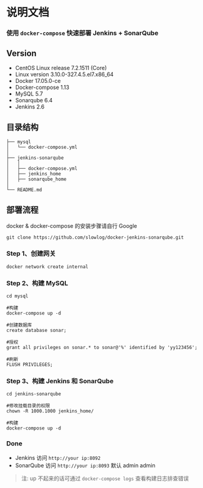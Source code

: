 # 说明文档

### 使用 ``docker-compose`` 快速部署 Jenkins + SonarQube

## Version
- CentOS Linux release 7.2.1511 (Core)
- Linux version 3.10.0-327.4.5.el7.x86_64
- Docker 17.05.0-ce
- Docker-compose 1.13
- MySQL 5.7
- Sonarqube 6.4 
- Jenkins 2.6

## 目录结构

```
├── mysql
│   └── docker-compose.yml
│
├── jenkins-sonarqube
│   │
│   ├── docker-compose.yml
│   ├── jenkins_home
│   ├── sonarqube_home
│ 
└── README.md
```

## 部署流程

docker & docker-compose 的安装步骤请自行 Google


``git clone https://github.com/slowlog/docker-jenkins-sonarqube.git``



### Step 1、创建网关
``docker network create internal``

### Step 2、构建 MySQL

```
cd mysql

#构建
docker-compose up -d

#创建数据库
create database sonar;

#授权
grant all privileges on sonar.* to sonar@'%' identified by 'yy123456';

#刷新
FLUSH PRIVILEGES;

```
### Step 3、构建 Jenkins 和 SonarQube
```
cd jenkins-sonarqube

#修改挂载目录的权限
chown -R 1000.1000 jenkins_home/

#构建
docker-compose up -d

```
### Done
- Jenkins 访问 ``http://your ip:8092``
- SonarQube 访问 ``http://your ip:8093`` 默认 admin admin

> 注: up 不起来的话可通过 ``docker-compose logs`` 查看构建日志排查错误







